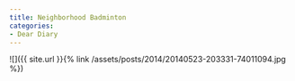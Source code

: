 ```yaml
---
title: Neighborhood Badminton
categories:
- Dear Diary
---
```


![]({{ site.url }}{% link /assets/posts/2014/20140523-203331-74011094.jpg %})
